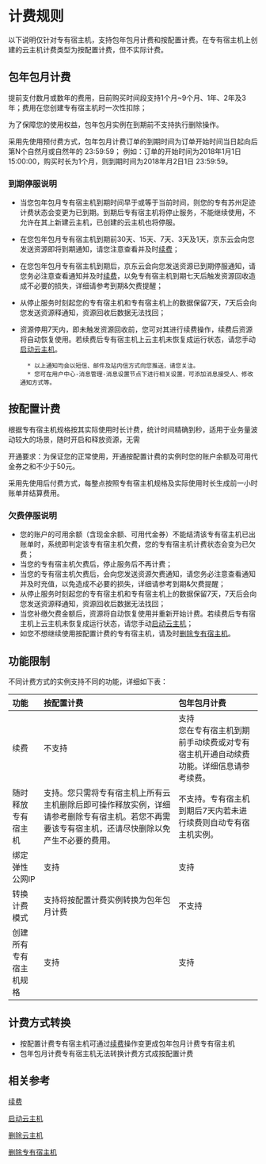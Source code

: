 # 计费规则

以下说明仅针对专有宿主机，支持包年包月计费和按配置计费。在专有宿主机上创建的云主机计费类型为按配置计费，但不实际计费。

## 包年包月计费

提前支付数月或数年的费用，目前购买时间段支持1个月~9个月、1年、2年及3年；费用在您创建专有宿主机时一次性扣除；

为了保障您的使用权益，包年包月实例在到期前不支持执行删除操作。

采用先使用预付费方式，包年包月计费订单的到期时间为订单开始时间当日起向后第N个自然月或自然年的 23:59:59；
例如：订单的开始时间为2018年1月1日 15:00:00，购买时长为1个月，则到期时间为2018年月2日1日 23:59:59。

### 到期停服说明

* 当您包年包月专有宿主机到期时间早于或等于当前时间，则您的专有苏州足迹计费状态会变更为已到期。到期后专有宿主机将停止服务，不能继续使用，不允许在其上新建云主机，已创建的云主机也将停服。
* 在您包年包月专有宿主机到期前30天、15天、7天、3天及1天，京东云会向您发送资源即将到期通知，请您注意查看并及时[续费](Renew-Process.md)；
* 在您包年包月专有宿主机到期后，京东云会向您发送资源已到期停服通知，请您务必注意查看通知并及时[续费](Renew-Process.md)，以免专有宿主机到期七天后触发资源回收造成不必要的损失，详细请参考到期&欠费提醒；
* 从停止服务时刻起您的专有宿主机和专有宿主机上的数据保留7天，7天后会向您发送资源释通知，资源回收后数据无法找回；
* 资源停用7天内，即未触发资源回收前，您可对其进行续费操作，续费后资源将自动恢复使用。若续费后专有宿主机上云主机未恢复成运行状态，请您手动[启动云主机](../Operation-Guide/Instance/Start-Instance.md)。
		
		* 以上通知均会以短信、邮件及站内信方式向您推送，请您关注。
		* 您可在用户中心-消息管理-消息设置节点下进行相关设置，可添加消息接受人、修改通知方式等。

## 按配置计费

根据专有宿主机规格按其实际使用时长计费，统计时间精确到秒，适用于业务量波动较大的场景，随时开启和释放资源，无需

开通要求：为保证您的正常使用，开通按配置计费的实例时您的账户余额及可用代金券之和不少于50元。

采用先使用后付费方式，每整点按照专有宿主机规格及实际使用时长生成前一小时账单并结算费用。

### 欠费停服说明
* 您的账户的可用余额（含现金余额、可用代金券）不能结清该专有宿主机已出账单时，系统即判定该专有宿主机欠费，您的专有宿主机计费状态会变为已欠费；
* 当您的专有宿主机欠费后，停止服务后不再计费；
* 当您的专有宿主机欠费后，会向您发送资源欠费通知，请您务必注意查看通知并及时充值，以免造成不必要的损失，详细请参考到期&欠费提醒；
* 从停止服务时刻起您的专有宿主机和专有宿主机上的数据保留7天，7天后会向您发送资源释通知，资源回收后数据无法找回；
* 当您补缴欠费金额后，资源将自动恢复使用并重新开始计费。若续费后专有宿主机上云主机未恢复成运行状态，请您手动[启动云主机](../Operation-Guide/Instance/Start-Instance.md)；
* 如您不想继续使用按配置计费的专有宿主机，请及时[删除专有宿主机](../Operation-Guide/Instance/Delete-Dedicated-Host.md)。


## 功能限制
不同计费方式的实例支持不同的功能，详细如下表：

功能|按配置计费|包年包月计费            
:---|:---|:---
续费|不支持|支持<br>您在专有宿主机到期前手动续费或对专有宿主机开通自动续费功能。详细信息请参考续费。
随时释放专有宿主机|支持。您只需将专有宿主机上所有云主机删除后即可操作释放实例，详细请参考删除专有宿主机。若您不再需要该专有宿主机，还请尽快删除以免产生不必要的费用。|不支持。专有宿主机到期后7天内若未进行续费则自动专有宿主机实例。              
绑定弹性公网IP|支持|支持            
转换计费模式|支持将按配置计费实例转换为包年包月计费|不支持  
创建所有专有宿主机规格|支持|支持   


## 计费方式转换
* 按配置计费专有宿主机可通过[续费](Renew-Process.md)操作变更成包年包月计费专有宿主机
* 包年包月计费专有宿主机无法转换计费方式成按配置计费

## 相关参考

[续费](Renew-Process.md)

[启动云主机](../Operation-Guide/Instance/Start-Instance.md)

[删除云主机](../Operation-Guide/Instance/Stop-Instance.md)

[删除专有宿主机](../Operation-Guide/Instance/Delete-Dedicated-Host.md)






 
